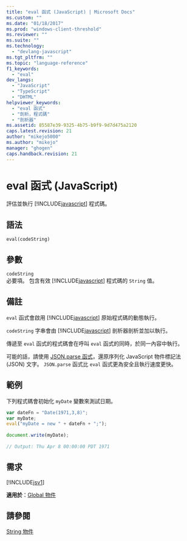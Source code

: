 ```yaml
---
title: "eval 函式 (JavaScript) | Microsoft Docs"
ms.custom: ""
ms.date: "01/18/2017"
ms.prod: "windows-client-threshold"
ms.reviewer: ""
ms.suite: ""
ms.technology: 
  - "devlang-javascript"
ms.tgt_pltfrm: ""
ms.topic: "language-reference"
f1_keywords: 
  - "eval"
dev_langs: 
  - "JavaScript"
  - "TypeScript"
  - "DHTML"
helpviewer_keywords: 
  - "eval 函式"
  - "剖析，程式碼"
  - "剖析器"
ms.assetid: 85587e39-9325-4b75-b9f9-9d7d475a2120
caps.latest.revision: 21
author: "mikejo5000"
ms.author: "mikejo"
manager: "ghogen"
caps.handback.revision: 21
---
```

# eval 函式 (JavaScript)
評估並執行 [!INCLUDE[javascript](../../javascript/includes/javascript-md.md)] 程式碼。  
  
## 語法  
  
```  
eval(codeString)   
```  
  
## 參數  
 `codeString`  
 必要項。  包含有效 [!INCLUDE[javascript](../../javascript/includes/javascript-md.md)] 程式碼的 `String` 值。  
  
## 備註  
 `eval` 函式會啟用 [!INCLUDE[javascript](../../javascript/includes/javascript-md.md)] 原始程式碼的動態執行。  
  
 `codeString` 字串會由 [!INCLUDE[javascript](../../javascript/includes/javascript-md.md)] 剖析器剖析並加以執行。  
  
 傳遞至 `eval` 函式的程式碼會在呼叫 `eval` 函式的同時，於同一內容中執行。  
  
 可能的話，請使用 [JSON.parse 函式](../../javascript/reference/json-parse-function-javascript.md)，還原序列化 JavaScript 物件標記法 \(JSON\) 文字。  `JSON.parse` 函式比 `eval` 函式更為安全且執行速度更快。  
  
## 範例  
 下列程式碼會初始化 `myDate` 變數來測試日期。  
  
```javascript  
var dateFn = "Date(1971,3,8)";  
var myDate;  
eval("myDate = new " + dateFn + ";");  
  
document.write(myDate);  
  
// Output: Thu Apr 8 00:00:00 PDT 1971  
```  
  
## 需求  
 [!INCLUDE[jsv1](../../javascript/misc/includes/jsv1-md.md)]  
  
 **適用於**：[Global 物件](../../javascript/reference/global-object-javascript.md)  
  
## 請參閱  
 [String 物件](../../javascript/reference/string-object-javascript.md)